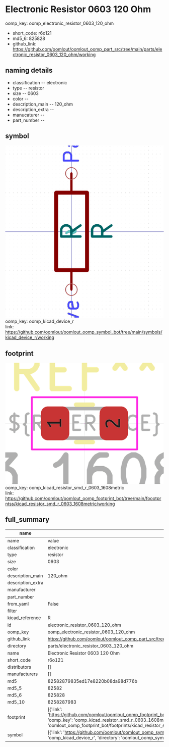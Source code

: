 # Electronic Resistor 0603 120 Ohm
oomp_key: oomp_electronic_resistor_0603_120_ohm 

  
* short_code: r6o121
* md5_6: 825828  
* github_link: https://github.com/oomlout/oomlout_oomp_part_src/tree/main/parts/electronic_resistor_0603_120_ohm/working  
## naming details
* classification -- electronic
* type -- resistor
* size -- 0603
* color -- 
* description_main -- 120_ohm
* description_extra -- 
* manucaturer -- 
* part_number -- 



## symbol

![](symbol/0/working/working_600.png)  
oomp_key: oomp_kicad_device_r  
link: https://github.com/oomlout/oomlout_oomp_symbol_bot/tree/main/symbols/kicad_device_r/working  

## footprint

![](footprint/0/working/working_600.png)  
oomp_key: oomp_kicad_resistor_smd_r_0603_1608metric  
link: https://github.com/oomlout/oomlout_oomp_footprint_bot/tree/main/foootprntss/kicad_resistor_smd_r_0603_1608metric/working  

## full_summary
| name | value | 
| --- | --- | 
| name | value | 
| classification | electronic | 
| type | resistor | 
| size | 0603 | 
| color |  | 
| description_main | 120_ohm | 
| description_extra |  | 
| manufacturer |  | 
| part_number |  | 
| from_yaml | False | 
| filter |  | 
| kicad_reference | R | 
| id | electronic_resistor_0603_120_ohm | 
| oomp_key | oomp_electronic_resistor_0603_120_ohm | 
| github_link | https://github.com/oomlout/oomlout_oomp_part_src/tree/main/parts/electronic_resistor_0603_120_ohm/working | 
| directory | parts/electronic_resistor_0603_120_ohm | 
| name | Electronic Resistor 0603 120 Ohm | 
| short_code | r6o121 | 
| distributors | [] | 
| manufacturers | [] | 
| md5 | 82582879835ed17e8220b08da98d776b | 
| md5_5 | 82582 | 
| md5_6 | 825828 | 
| md5_10 | 8258287983 | 
| footprint | [{'link': 'https://github.com/oomlout/oomlout_oomp_footprint_bot/tree/main/foootprntss/kicad_resistor_smd_r_0603_1608metric', 'oomp_key': 'oomp_kicad_resistor_smd_r_0603_1608metric', 'directory': 'oomlout_oomp_footprint_bot/footprints/kicad_resistor_smd_r_0603_1608metric//working/working.kicad_mod'}] | 
| symbol | [{'link': 'https://github.com/oomlout/oomlout_oomp_symbol_bot/tree/main/symbols/kicad_device_r', 'oomp_key': 'oomp_kicad_device_r', 'directory': 'oomlout_oomp_symbol_bot/symbols/kicad_device_r//working/working.kicad_sym'}] | 
